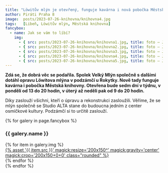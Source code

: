```yaml
---
title: "Löwitův mlýn je otevřený, funguje kavárna i nová pobočka Městské knihovny"
author: Piráti Praha 8
image:  posts/2023-07-26-knihovna/knihovna4.jpg
tags:   [Libeň, Löwitův mlýn, Městská knihovna]
fancybox:
  - name: Jak se vám to líbí?
    img:
      - { src: posts/2023-07-26-knihovna/knihovna1.jpg, title: foto – Jiří Podrazil, Městská knihovna v Praze }
      - { src: posts/2023-07-26-knihovna/knihovna2.jpg, title: foto – Jiří Podrazil, Městská knihovna v Praze }
      - { src: posts/2023-07-26-knihovna/knihovna3.jpg, title: foto – Jiří Podrazil, Městská knihovna v Praze }
      - { src: posts/2023-07-26-knihovna/knihovna4.jpg, title: foto – Jiří Podrazil, Městská knihovna v Praze }
      - { src: posts/2023-07-26-knihovna/knihovna5.jpg, title: foto – Jiří Podrazil, Městská knihovna v Praze }
---
```


**Zdá se, že dobrá věc se podařila. Spolek Velký Mlýn společně s dalšími dotáhl opravu Löwitova mlýna v podzámčí u Rokytky. Nově tady funguje kavárna i pobočka Městská knihovny. Otevřena bude sedm dní v týdnu, v pondělí od 13 do 20 hodin, v úterý až neděli pak od 9 do 20 hodin.**

Díky zaslouží všichni, kteří o úpravu a rekonstrukci zasloužili. Věříme, že se mlýn společně se Studio ALTA stane do budoucna jedním z center osmičkové kultury. Podzámčí si to určitě zaslouží. 

{% for galery in page.fancybox %}
<div class="mt-4">
  <h3>{{ galery.name }}</h3>
  <div class="grid grid-cols-4 gap-4">
  {% for item in galery.img %}
    <div class="">
      <a data-fancybox="gallery" href="{% asset '{{ item.src }}' @path %}" data-caption="{{ item.title }}">{% asset '{{ item.src }}' magick:resize='200x150^' magick:gravity='center' magick:crop='200x150+0+0' class="rounded" %}</a>
    </div>
  {% endfor %}
  </div>
</div>
{% endfor %}
<br/>
